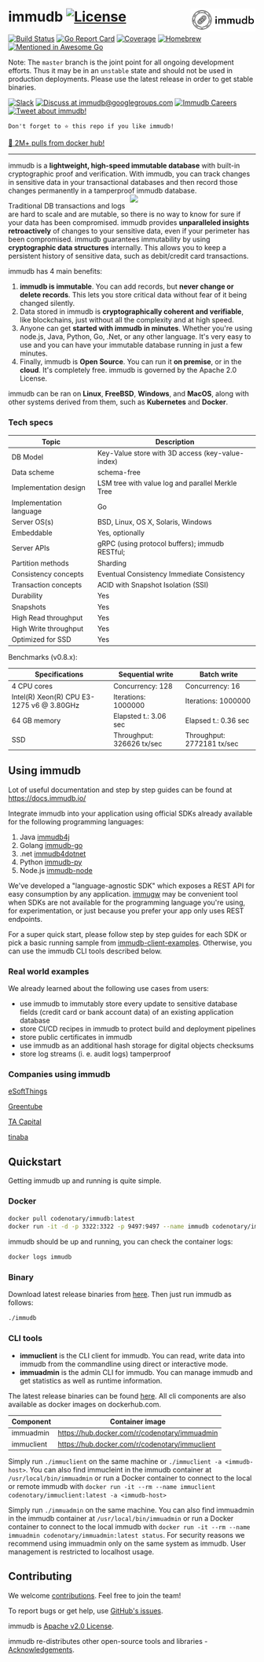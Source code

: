 <!--
---

title: "immudb"

custom_edit_url: https://github.com/codenotary/immudb/edit/master/README.md
---

-->

# immudb [![License](https://img.shields.io/github/license/codenotary/immudb)](LICENSE) <img align="right" src="img/Black%20logo%20-%20no%20background.png" height="47px" />

[![Build Status](https://travis-ci.com/codenotary/immudb.svg?branch=master)](https://travis-ci.com/codenotary/immudb)
[![Go Report Card](https://goreportcard.com/badge/github.com/codenotary/immudb)](https://goreportcard.com/report/github.com/codenotary/immudb)
[![Coverage](https://coveralls.io/repos/github/codenotary/immudb/badge.svg?branch=master)](https://coveralls.io/github/codenotary/immudb?branch=master)
[![Homebrew](https://img.shields.io/homebrew/v/immudb)](https://formulae.brew.sh/formula/immudb)
[![Mentioned in Awesome Go](https://awesome.re/mentioned-badge.svg)](https://github.com/avelino/awesome-go)

Note: The `master` branch is the joint point for all ongoing development efforts. Thus it may be in an `unstable` state and should not be used in production deployments. Please use the latest release in order to get stable binaries.

[![Slack](https://img.shields.io/badge/join%20slack-%23immutability-brightgreen.svg)](https://slack.vchain.us/)
[![Discuss at immudb@googlegroups.com](https://img.shields.io/badge/discuss-immudb%40googlegroups.com-blue.svg)](https://groups.google.com/group/immudb)
[![Immudb Careers](https://img.shields.io/badge/careers-We%20are%20hiring!-blue?style=flat)](https://immudb.io/careers/)
[![Tweet about
immudb!](https://img.shields.io/twitter/url/http/shields.io.svg?style=social&label=Tweet%20about%20immudb)](https://twitter.com/intent/tweet?text=immudb:%20lightweight,%20high-speed%20immutable%20database!&url=https://github.com/codenotary/immudb)

```
Don't forget to ⭐ this repo if you like immudb!
```

[:tada: 2M+ pulls from docker hub!](https://hub.docker.com/r/codenotary/immudb/tags)

---

immudb is a **lightweight, high-speed immutable database** with built-in cryptographic proof and verification.
With immudb, you can track changes in sensitive data in your transactional databases and then record those changes permanently in a
tamperproof immudb database.
<img align="right" src="img/immudb-mascot-small.png" width="256px"/>

Traditional DB transactions and logs are hard to scale and are mutable, so there is no way to know for sure if your data has been compromised.
immudb provides **unparalleled insights** **retroactively** of changes to your sensitive data, even
if your perimeter has been compromised. immudb guarantees immutability by using **cryptographic data structures** internally.
This allows you to keep a persistent history of sensitive data, such as debit/credit card transactions.

immudb has 4 main benefits:

1. **immudb is immutable**. You can add records, but **never change or delete records**. This lets you store critical data without fear of it being changed silently.
2. Data stored in immudb is **cryptographically coherent and verifiable**, like blockchains, just without all the complexity and at high speed.
3. Anyone can get **started with immudb in minutes**. Whether you're using node.js, Java, Python, Go, .Net, or any other language. It's very easy to use and you can have your immutable database running in just a few minutes.
4. Finally, immudb is **Open Source**. You can run it **on premise**, or in the **cloud**. It's completely free. immudb is governed by the Apache 2.0 License.

immudb can be ran on **Linux**, **FreeBSD**, **Windows**, and **MacOS**, along with
other systems derived from them, such as **Kubernetes** and **Docker**.

### Tech specs

| Topic                   | Description                                                   |
| ----------------------- | ------------------------------------------------------------- |
| DB Model                | Key-Value store with 3D access (key-value-index)              |
| Data scheme             | schema-free                                                   |
| Implementation design   | LSM tree with value log and parallel Merkle Tree              |
| Implementation language | Go                                                            |
| Server OS(s)            | BSD, Linux, OS X, Solaris, Windows                            |
| Embeddable              | Yes, optionally                                               |
| Server APIs             | gRPC (using protocol buffers); immudb RESTful;                |
| Partition methods       | Sharding                                                      |
| Consistency concepts    | Eventual Consistency Immediate Consistency                    |
| Transaction concepts    | ACID with Snapshot Isolation (SSI)                            |
| Durability              | Yes                                                           |
| Snapshots               | Yes                                                           |
| High Read throughput    | Yes                                                           |
| High Write throughput   | Yes                                                           |
| Optimized for SSD       | Yes                                                           |

Benchmarks (v0.8.x):

| Specifications | Sequential write | Batch write |
| --- | --- | --- |
| 4 CPU cores | Concurrency: 128 | Concurrency: 16 |
| Intel(R) Xeon(R) CPU E3-1275 v6 @ 3.80GHz | Iterations: 1000000 | Iterations: 1000000 |
| 64 GB memory | Elapsted t.: 3.06 sec | Elapsed t.: 0.36 sec |
| SSD | Throughput: 326626 tx/sec | Throughput: 2772181 tx/sec |

## Using immudb

Lot of useful documentation and step by step guides can be found at https://docs.immudb.io/

Integrate immudb into your application using official SDKs already available for the following programming languages:

1. Java [immudb4j](https://github.com/codenotary/immudb4j)
2. Golang [immudb-go](https://docs.immudb.io/immudb/golang.html)
3. .net [immudb4dotnet](https://github.com/codenotary/immudb4dotnet)
4. Python [immudb-py](https://github.com/codenotary/immudb-py)
5. Node.js [immudb-node](https://github.com/codenotary/immudb-node)

We've developed a "language-agnostic SDK" which exposes a REST API for easy consumption by any application.
[immugw](https://github.com/codenotary/immugw) may be convenient tool when SDKs are not available for the
programming language you're using, for experimentation, or just because you prefer your app only uses REST endpoints.

For a super quick start, please follow step by step guides for each SDK or pick a basic running sample from [immudb-client-examples](https://github.com/codenotary/immudb-client-examples). Otherwise, you can use the immudb CLI tools described below.

### Real world examples

We already learned about the following use cases from users:

- use immudb to immutably store every update to sensitive database fields (credit card or bank account data) of an existing application database
- store CI/CD recipes in immudb to protect build and deployment pipelines
- store public certificates in immudb
- use immudb as an additional hash storage for digital objects checksums
- store log streams (i. e. audit logs) tamperproof

### Companies using immudb

[eSoftThings ](https://www.esoftthings.com/en/)

[Greentube](https://www.greentube.com/)

[TA Capital](http://www.ta.capital)

[tinaba](https://www.tinaba.bancaprofilo.it/)

## Quickstart

Getting immudb up and running is quite simple.

### Docker

```bash
docker pull codenotary/immudb:latest
docker run -it -d -p 3322:3322 -p 9497:9497 --name immudb codenotary/immudb:latest
```

immudb should be up and running, you can check the container logs:

```bash
docker logs immudb
```

### Binary

Download latest release binaries from [here](https://github.com/codenotary/immudb/releases). Then just run immudb as follows:

```bash
./immudb
```

### CLI tools

- **immuclient** is the CLI client for immudb. You can read, write data into immudb from the commandline using direct or interactive mode.
- **immuadmin** is the admin CLI for immudb. You can manage immudb and get statistics as well as runtime information.

The latest release binaries can be found [here](https://github.com/codenotary/immudb/releases). All cli components are also available as docker images on dockerhub.com.

| Component  | Container image                                |
| ---------- | ---------------------------------------------- |
| immuadmin  | https://hub.docker.com/r/codenotary/immuadmin  |
| immuclient | https://hub.docker.com/r/codenotary/immuclient |

Simply run ```./immuclient``` on the same machine or ```./immuclient -a <immudb-host>```. You can also find immucleint in the immudb container at `/usr/local/bin/immuadmin` or run a Docker container to connect to the local or remote immudb with `docker run -it --rm --name immuclient codenotary/immuclient:latest -a <immudb-host>`

Simply run ```./immuadmin``` on the same machine. You can also find immuadmin in the immudb container at `/usr/local/bin/immuadmin` or run a Docker container to connect to the local immudb with `docker run -it --rm --name immuadmin codenotary/immuadmin:latest status`. For security reasons we recommend using immuadmin only on the same system as immudb. User management is restricted to localhost usage.

## Contributing

We welcome [contributions](CONTRIBUTING.md). Feel free to join the team!

To report bugs or get help, use [GitHub's issues](https://github.com/codenotary/immudb/issues).

immudb is [Apache v2.0 License](LICENSE).

immudb re-distributes other open-source tools and libraries - [Acknowledgements](ACKNOWLEDGEMENTS.md).
